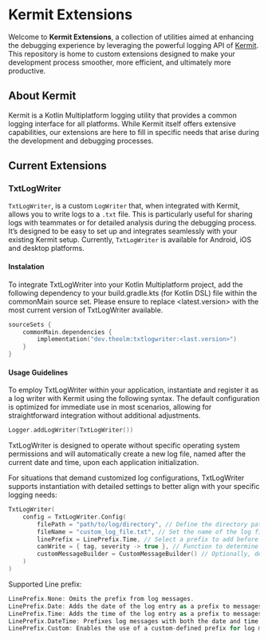 # Kermit Extensions

Welcome to **Kermit Extensions**, a collection of utilities aimed at enhancing the debugging experience by leveraging the powerful logging API of [Kermit](https://github.com/touchlab/Kermit). This repository is home to custom extensions designed to make your development process smoother, more efficient, and ultimately more productive.

## About Kermit

Kermit is a Kotlin Multiplatform logging utility that provides a common logging interface for all platforms. While Kermit itself offers extensive capabilities, our extensions are here to fill in specific needs that arise during the development and debugging processes.

## Current Extensions

### TxtLogWriter

`TxtLogWriter`, is a custom `LogWriter` that, when integrated with Kermit, allows you to write logs to a `.txt` file. This is particularly useful for sharing logs with teammates or for detailed analysis during the debugging process. It’s designed to be easy to set up and integrates seamlessly with your existing Kermit setup.
Currently, `TxtLogWriter` is available for Android, iOS and desktop platforms.

#### Instalation
To integrate TxtLogWriter into your Kotlin Multiplatform project, add the following dependency to your build.gradle.kts (for Kotlin DSL) file within the commonMain source set. Please ensure to replace <latest.version> with the most current version of TxtLogWriter available.

```kt
sourceSets {
    commonMain.dependencies {
        implementation("dev.theolm:txtlogwriter:<last.version>")
    }
}
```

#### Usage Guidelines

To employ TxtLogWriter within your application, instantiate and register it as a log writer with Kermit using the following syntax. The default configuration is optimized for immediate use in most scenarios, allowing for straightforward integration without additional adjustments.


```kt
Logger.addLogWriter(TxtLogWriter())
```

TxtLogWriter is designed to operate without specific operating system permissions and will automatically create a new log file, named after the current date and time, upon each application initialization.

For situations that demand customized log configurations, TxtLogWriter supports instantiation with detailed settings to better align with your specific logging needs:

```kt
TxtLogWriter(
    config = TxtLogWriter.Config(
        filePath = "path/to/log/directory", // Define the directory path for the log files.
        fileName = "custom_log_file.txt", // Set the name of the log file, which must end with .txt.
        linePrefix = LinePrefix.Time, // Select a prefix to add before each log message.
        canWrite = { tag, severity -> true }, // Function to determine whether a log entry should be written.
        customMessageBuilder = CustomMessageBuilder() // Optionally, define a custom format for log messages.
    )
)
```

Supported Line prefix:
```kt
LinePrefix.None: Omits the prefix from log messages.
LinePrefix.Date: Adds the date of the log entry as a prefix to messages.
LinePrefix.Time: Adds the time of the log entry as a prefix to messages.
LinePrefix.DateTime: Prefixes log messages with both the date and time of the entry.
LinePrefix.Custom: Enables the use of a custom-defined prefix for log messages.
```